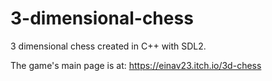 # 3-dimensional-chess

3 dimensional chess created in C++ with SDL2.

The game's main page is at: https://einav23.itch.io/3d-chess
